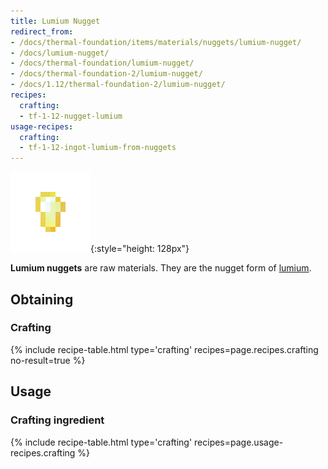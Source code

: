 ```yaml
---
title: Lumium Nugget
redirect_from:
- /docs/thermal-foundation/items/materials/nuggets/lumium-nugget/
- /docs/lumium-nugget/
- /docs/thermal-foundation/lumium-nugget/
- /docs/thermal-foundation-2/lumium-nugget/
- /docs/1.12/thermal-foundation-2/lumium-nugget/
recipes:
  crafting:
  - tf-1-12-nugget-lumium
usage-recipes:
  crafting:
  - tf-1-12-ingot-lumium-from-nuggets
---
```


![Lumium nugget](/assets/images/thermal-foundation-2/nugget-lumium.png){:style="height: 128px"}


**Lumium nuggets** are raw materials. They are the nugget form of
[lumium](/docs/1.12/thermal-foundation/lumium-ingot/).


Obtaining
---------

### Crafting
{% include recipe-table.html type='crafting' recipes=page.recipes.crafting no-result=true %}


Usage
-----

### Crafting ingredient
{% include recipe-table.html type='crafting' recipes=page.usage-recipes.crafting %}
